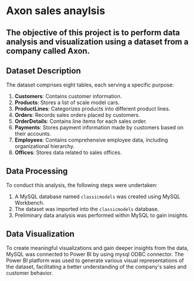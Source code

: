 
# Axon sales anaylsis

## The objective of this project is to perform data analysis and visualization using a dataset from a company called Axon.  
 
## Dataset Description
The dataset comprises eight tables, each serving a specific purpose:

1. **Customers**: Contains customer information.
2. **Products**: Stores a list of scale model cars.
3. **ProductLines**: Categorizes products into different product lines.
4. **Orders**: Records sales orders placed by customers.
5. **OrderDetails**: Contains line items for each sales order.
6. **Payments**: Stores payment information made by customers based on their accounts.
7. **Employees**: Contains comprehensive employee data, including organizational hierarchy.
8. **Offices**: Stores data related to sales offices.


## Data Processing
To conduct this analysis, the following steps were undertaken:
1. A MySQL database named `classicmodels` was created using MySQL Workbench.
2. The dataset was imported into the `classicmodels` database.
3. Preliminary data analysis was performed within MySQL to gain insights.

## Data Visualization
To create meaningful visualizations and gain deeper insights from the data, MySQL was connected to Power BI by using mysql ODBC connector. The Power BI platform was used to generate various visual representations of the dataset, facilitating a better understanding of the company's sales and customer behavior.





